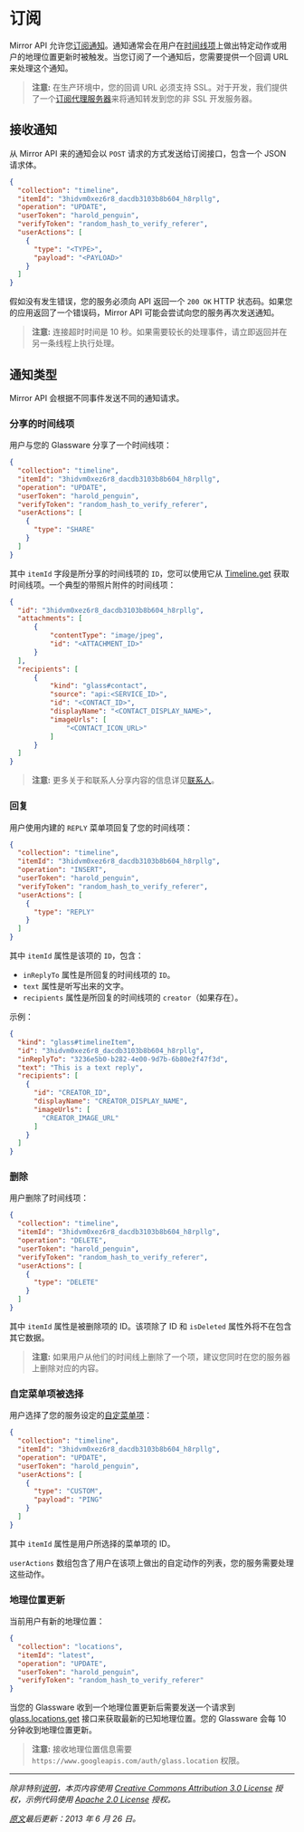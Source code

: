 订阅
==========

Mirror API 允许您[订阅通知](reference/subscriptions/insert.md)。通知通常会在用户在[时间线项](reference/timeline)上做出特定动作或用户的地理位置更新时被触发。当您订阅了一个通知后，您需要提供一个回调 URL 来处理这个通知。

> **注意:** 在生产环境中，您的回调 URL 必须支持 SSL。对于开发，我们提供了一个[订阅代理服务器](subscription-proxy.md)来将通知转发到您的非 SSL 开发服务器。


## 接收通知

从 Mirror API 来的通知会以 `POST` 请求的方式发送给订阅接口，包含一个 JSON 请求体。

```json
{
  "collection": "timeline",
  "itemId": "3hidvm0xez6r8_dacdb3103b8b604_h8rpllg",
  "operation": "UPDATE",
  "userToken": "harold_penguin",
  "verifyToken": "random_hash_to_verify_referer",
  "userActions": [
    {
      "type": "<TYPE>",
      "payload": "<PAYLOAD>"
    }
  ]
}
```

假如没有发生错误，您的服务必须向 API 返回一个 `200 OK` HTTP 状态码。如果您的应用返回了一个错误码，Mirror API 可能会尝试向您的服务再次发送通知。

> **注意:** 连接超时时间是 10 秒。如果需要较长的处理事件，请立即返回并在另一条线程上执行处理。


## 通知类型

Mirror API 会根据不同事件发送不同的通知请求。

### 分享的时间线项

用户与您的 Glassware 分享了一个时间线项：

```json
{
  "collection": "timeline",
  "itemId": "3hidvm0xez6r8_dacdb3103b8b604_h8rpllg",
  "operation": "UPDATE",
  "userToken": "harold_penguin",
  "verifyToken": "random_hash_to_verify_referer",
  "userActions": [
    {
      "type": "SHARE"
    }
  ]
}
```

其中 `itemId` 字段是所分享的时间线项的 `ID`，您可以使用它从 [Timeline.get](reference/timeline/get.md) 获取时间线项。一个典型的带照片附件的时间线项：

```json
{
  "id": "3hidvm0xez6r8_dacdb3103b8b604_h8rpllg",
  "attachments": [
      {
          "contentType": "image/jpeg",
          "id": "<ATTACHMENT_ID>"
      }
  ],
  "recipients": [
      {
          "kind": "glass#contact",
          "source": "api:<SERVICE_ID>",
          "id": "<CONTACT_ID>",
          "displayName": "<CONTACT_DISPLAY_NAME>",
          "imageUrls": [
              "<CONTACT_ICON_URL>"
          ]
      }
  ]
}
```

> **注意:** 更多关于和联系人分享内容的信息详见[联系人](reference/contacts.md)。

### 回复

用户使用内建的 `REPLY` 菜单项回复了您的时间线项：

```json
{
  "collection": "timeline",
  "itemId": "3hidvm0xez6r8_dacdb3103b8b604_h8rpllg",
  "operation": "INSERT",
  "userToken": "harold_penguin",
  "verifyToken": "random_hash_to_verify_referer",
  "userActions": [
    {
      "type": "REPLY"
    }
  ]
}
```

其中 `itemId` 属性是该项的 `ID`，包含：

* `inReplyTo` 属性是所回复的时间线项的 `ID`。
* `text` 属性是听写出来的文字。
* `recipients` 属性是所回复的时间线项的 `creator`（如果存在）。

示例：

```json
{
  "kind": "glass#timelineItem",
  "id": "3hidvm0xez6r8_dacdb3103b8b604_h8rpllg",
  "inReplyTo": "3236e5b0-b282-4e00-9d7b-6b80e2f47f3d",
  "text": "This is a text reply",
  "recipients": [
    {
      "id": "CREATOR_ID",
      "displayName": "CREATOR_DISPLAY_NAME",
      "imageUrls": [
        "CREATOR_IMAGE_URL"
      ]
    }
  ]
}
```

### 删除

用户删除了时间线项：

```json
{
  "collection": "timeline",
  "itemId": "3hidvm0xez6r8_dacdb3103b8b604_h8rpllg",
  "operation": "DELETE",
  "userToken": "harold_penguin",
  "verifyToken": "random_hash_to_verify_referer",
  "userActions": [
    {
      "type": "DELETE"
    }
  ]
}
```

其中 `itemId` 属性是被删除项的 ID。该项除了 ID 和 `isDeleted` 属性外将不在包含其它数据。

> **注意:** 如果用户从他们的时间线上删除了一个项，建议您同时在您的服务器上删除对应的内容。

### 自定菜单项被选择

用户选择了您的服务设定的[自定菜单项](menu-items.md)：

```json
{
  "collection": "timeline",
  "itemId": "3hidvm0xez6r8_dacdb3103b8b604_h8rpllg",
  "operation": "UPDATE",
  "userToken": "harold_penguin",
  "userActions": [
    {
      "type": "CUSTOM",
      "payload": "PING"
    }
  ]
}
```

其中 `itemId` 属性是用户所选择的菜单项的 ID。

`userActions` 数组包含了用户在该项上做出的自定动作的列表，您的服务需要处理这些动作。

### 地理位置更新

当前用户有新的地理位置：

```json
{
  "collection": "locations",
  "itemId": "latest",
  "operation": "UPDATE",
  "userToken": "harold_penguin",
  "verifyToken": "random_hash_to_verify_referer"
}
```

当您的 Glassware 收到一个地理位置更新后需要发送一个请求到 [glass.locations.get](reference/locations/get.md) 接口来获取最新的已知地理位置。您的 Glassware 会每 10 分钟收到地理位置更新。

> **注意:** 接收地理位置信息需要 `https://www.googleapis.com/auth/glass.location` 权限。

----------

_除非特别[说明](https://developers.google.com/readme/policies)，本页内容使用 [Creative Commons Attribution 3.0 License](http://creativecommons.org/licenses/by/3.0/) 授权，示例代码使用 [Apache 2.0 License](http://www.apache.org/licenses/LICENSE-2.0) 授权。_

_[原文](https://developers.google.com/glass/subscriptions)最后更新：2013 年 6 月 26 日。_
